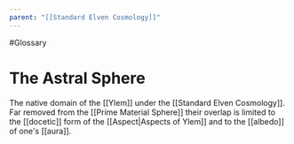 ```yaml
---
parent: "[[Standard Elven Cosmology]]"
---
```

#Glossary 
# The Astral Sphere

The native domain of the [[Ylem]] under the [[Standard Elven Cosmology]]. Far removed from the [[Prime Material Sphere]] their overlap is limited to the [[docetic]] form of the [[Aspect|Aspects of Ylem]] and to the [[albedo]] of one's [[aura]].